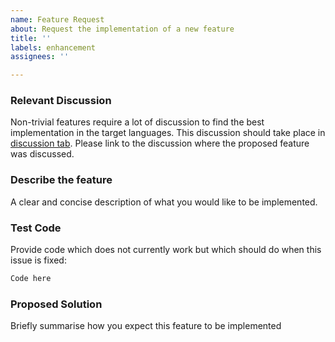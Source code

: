 ```yaml
---
name: Feature Request
about: Request the implementation of a new feature
title: ''
labels: enhancement
assignees: ''

---
```


### Relevant Discussion

Non-trivial features require a lot of discussion to find the best implementation in the target languages.
This discussion should take place in [discussion tab](https://github.com/pyccel/pyccel/discussions/categories/q-a).
Please link to the discussion where the proposed feature was discussed.

### Describe the feature
A clear and concise description of what you would like to be implemented.

### Test Code
Provide code which does not currently work but which should do when this issue is fixed:
```python
Code here
```

### Proposed Solution
Briefly summarise how you expect this feature to be implemented
